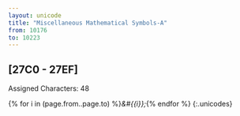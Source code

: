 ```yaml
---
layout: unicode
title: "Miscellaneous Mathematical Symbols-A"
from: 10176
to: 10223
---
```


## 	[27C0 - 27EF]

Assigned Characters: 48

{% for i in (page.from..page.to) %}<i>&#{{i}};</i>{% endfor %}
{:.unicodes}
